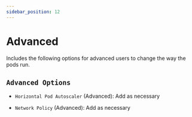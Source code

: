 ```yaml
---
sidebar_position: 12
---
```

# Advanced

Includes the following options for advanced users to change the way the pods run.

## `Advanced Options`

- `Horizontal Pod Autoscaler` (Advanced): Add as necessary

- `Network Policy` (Advanced): Add as necessary
